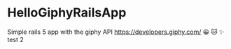 # HelloGiphyRailsApp
Simple rails 5 app with the giphy API https://developers.giphy.com/ 😀 🐱 ✨ 
test 2

